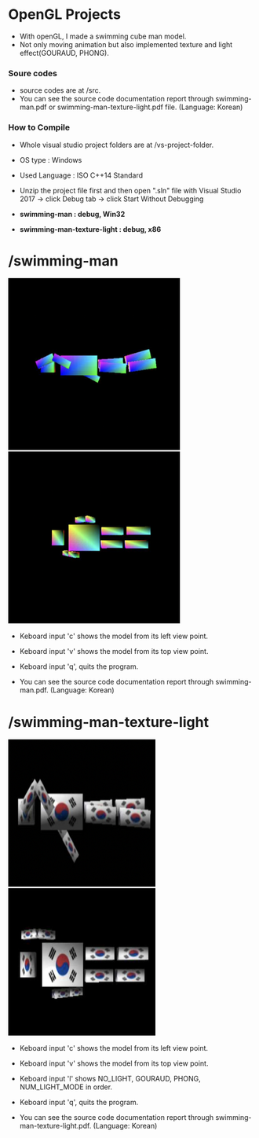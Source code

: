 # OpenGL Projects
* With openGL, I made a swimming cube man model.
* Not only moving animation but also implemented texture and light effect(GOURAUD, PHONG).

### Soure codes
* source codes are at /src.
* You can see the source code documentation report through swimming-man.pdf or swimming-man-texture-light.pdf file. (Language: Korean)

### How to Compile
* Whole visual studio project folders are at /vs-project-folder.

* OS type : Windows
* Used Language : ISO C++14 Standard
* Unzip the project file first and then open ".sln" file with Visual Studio 2017 -> click Debug tab -> click Start Without Debugging
* **swimming-man : debug, Win32**
* **swimming-man-texture-light : debug, x86**

# /swimming-man
<img src="./readme-images/swimming-man-left.png" width="350px" height="350px"/><img src="./readme-images/swimming-man-top.png" width="350px" height="350px"/>

* Keboard input 'c' shows the model from its left view point.
* Keboard input 'v' shows the model from its top view point.
* Keboard input 'q', quits the program.

* You can see the source code documentation report through swimming-man.pdf. (Language: Korean)

# /swimming-man-texture-light

<img src="./readme-images/swimming-man2-left.png" width="300px" height="300px"/><img src="./readme-images/swimming-man2-top.png" width="300px" height="300px"/>

* Keboard input 'c' shows the model from its left view point.
* Keboard input 'v' shows the model from its top view point.
* Keboard input 'l' shows NO_LIGHT, GOURAUD, PHONG, NUM_LIGHT_MODE in order.
* Keboard input 'q', quits the program.

* You can see the source code documentation report through swimming-man-texture-light.pdf. (Language: Korean)
